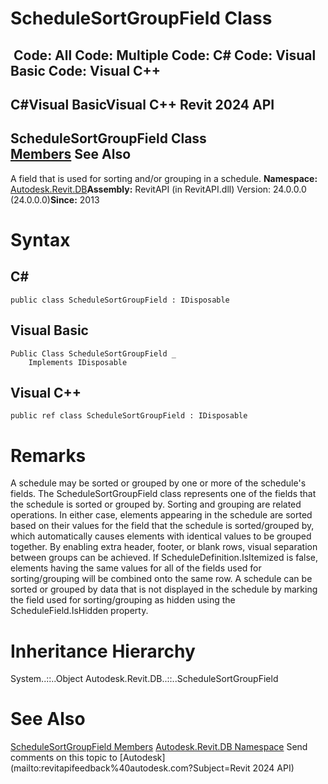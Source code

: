 # ScheduleSortGroupField Class

﻿
 Code: All Code: Multiple Code: C# Code: Visual Basic Code: Visual C++   
---  
C#Visual BasicVisual C++
Revit 2024 API  
---  
ScheduleSortGroupField Class  
[Members](f23f87e2-e743-cc55-3344-702725d47a28.md "ScheduleSortGroupField Members") See Also  
---  
A field that is used for sorting and/or grouping in a schedule. 
**Namespace:** [Autodesk.Revit.DB](87546ba7-461b-c646-cbb1-2cb8f5bff8b2.md "Autodesk.Revit.DB Namespace")**Assembly:** RevitAPI (in RevitAPI.dll) Version: 24.0.0.0 (24.0.0.0)**Since:** 2013 
# Syntax
C#  
---  
```text
public class ScheduleSortGroupField : IDisposable
```
  
Visual Basic  
---  
```text
Public Class ScheduleSortGroupField _
	Implements IDisposable
```
  
Visual C++  
---  
```text
public ref class ScheduleSortGroupField : IDisposable
```
  
# Remarks
A schedule may be sorted or grouped by one or more of the schedule's fields. The ScheduleSortGroupField class represents one of the fields that the schedule is sorted or grouped by.
Sorting and grouping are related operations. In either case, elements appearing in the schedule are sorted based on their values for the field that the schedule is sorted/grouped by, which automatically causes elements with identical values to be grouped together. By enabling extra header, footer, or blank rows, visual separation between groups can be achieved.
If ScheduleDefinition.IsItemized is false, elements having the same values for all of the fields used for sorting/grouping will be combined onto the same row.
A schedule can be sorted or grouped by data that is not displayed in the schedule by marking the field used for sorting/grouping as hidden using the ScheduleField.IsHidden property.
# Inheritance Hierarchy
System..::..Object Autodesk.Revit.DB..::..ScheduleSortGroupField
# See Also
[ScheduleSortGroupField Members](f23f87e2-e743-cc55-3344-702725d47a28.md "ScheduleSortGroupField Members")
[Autodesk.Revit.DB Namespace](87546ba7-461b-c646-cbb1-2cb8f5bff8b2.md "Autodesk.Revit.DB Namespace")
Send comments on this topic to [Autodesk](mailto:revitapifeedback%40autodesk.com?Subject=Revit 2024 API)